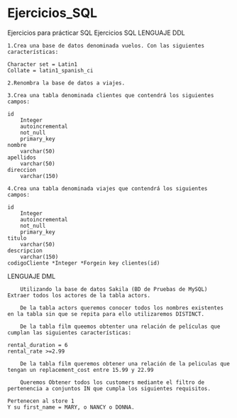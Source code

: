 # Ejercicios_SQL
Ejercicios para prácticar SQL
Ejercicios SQL
LENGUAJE DDL

    1.Crea una base de datos denominada vuelos. Con las siguientes características:

    Character set = Latin1
    Collate = latin1_spanish_ci

    2.Renombra la base de datos a viajes.

    3.Crea una tabla denominada clientes que contendrá los siguientes campos:

    id
        Integer
        autoincremental
        not_null
        primary_key
    nombre
        varchar(50)
    apellidos
        varchar(50)
    direccion
        varchar(150)

    4.Crea una tabla denominada viajes que contendrá los siguientes campos:

    id
        Integer
        autoincremental
        not_null
        primary_key
    titulo
        varchar(50)
    descripcion
        varchar(150)
    codigoCliente *Integer *Forgein key clientes(id)

LENGUAJE DML

        Utilizando la base de datos Sakila (BD de Pruebas de MySQL) Extraer todos los actores de la tabla actors.

        De la tabla actors queremos conocer todos los nombres existentes en la tabla sin que se repita para ello utilizaremos DISTINCT.

        De la tabla film queemos obtenter una relación de películas que cumplan las siguientes características:

    rental_duration = 6
    rental_rate >=2.99

        De la tabla film queremos obtener una relación de la peliculas que tengan un replacement_cost entre 15.99 y 22.99

        Queremos Obtener todos los customers mediante el filtro de pertenencia a conjuntos IN que cumpla los siguientes requisitos.

    Pertenecen al store 1
    Y su first_name = MARY, o NANCY o DONNA.
